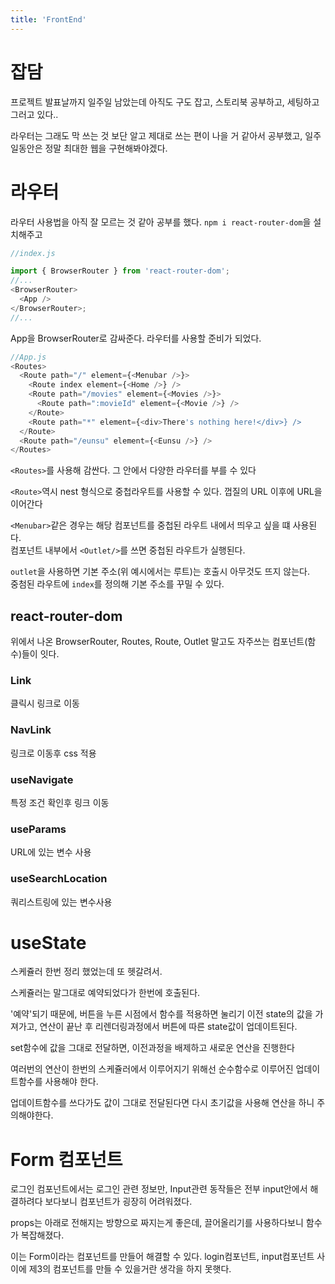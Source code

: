 ```yaml
---
title: 'FrontEnd'
---
```


# 잡담

프로젝트 발표날까지 일주일 남았는데 아직도 구도 잡고, 스토리북 공부하고, 세팅하고 그러고 있다..

라우터는 그래도 막 쓰는 것 보단 알고 제대로 쓰는 편이 나을 거 같아서 공부했고, 일주일동안은 정말 최대한 웹을 구현해봐야겠다.

# 라우터

라우터 사용법을 아직 잘 모르는 것 같아 공부를 했다.
`npm i react-router-dom`을 설치해주고

```js
//index.js

import { BrowserRouter } from 'react-router-dom';
//...
<BrowserRouter>
  <App />
</BrowserRouter>;
//...
```

App을 BrowserRouter로 감싸준다. 라우터를 사용할 준비가 되었다.

```js
//App.js
<Routes>
  <Route path="/" element={<Menubar />}>
    <Route index element={<Home />} />
    <Route path="/movies" element={<Movies />}>
      <Route path=":movieId" element={<Movie />} />
    </Route>
    <Route path="*" element={<div>There's nothing here!</div>} />
  </Route>
  <Route path="/eunsu" element={<Eunsu />} />
</Routes>
```

`<Routes>`를 사용해 감싼다. 그 안에서 다양한 라우터를 부를 수 있다

`<Route>`역시 nest 형식으로 중첩라우트를 사용할 수 있다. 껍질의 URL 이후에 URL을 이어간다

`<Menubar>`같은 경우는 해당 컴포넌트를 중첩된 라우트 내에서 띄우고 싶을 떄 사용된다.  
컴포넌트 내부에서 `<Outlet/>`를 쓰면 중첩된 라우트가 실행된다.

`outlet`을 사용하면 기본 주소(위 예시에서는 루트)는 호출시 아무것도 뜨지 않는다.  
중첨된 라우트에 `index`를 정의해 기본 주소를 꾸밀 수 있다.

## react-router-dom

위에서 나온 BrowserRouter, Routes, Route, Outlet 말고도 자주쓰는 컴포넌트(함수)들이 잇다.

### Link

클릭시 링크로 이동

### NavLink

링크로 이동후 css 적용

### useNavigate

특정 조건 확인후 링크 이동

### useParams

URL에 있는 변수 사용

### useSearchLocation

쿼리스트링에 있는 변수사용

# useState

스케쥴러 한번 정리 했었는데 또 헷갈려서.

스케쥴러는 말그대로 예약되었다가 한번에 호출된다.

'예약'되기 때문에, 버튼을 누른 시점에서 함수를 적용하면 눌리기 이전 state의 값을 가져가고, 연산이 끝난 후 리렌더링과정에서 버튼에 따른 state값이 업데이트된다.

set함수에 값을 그대로 전달하면, 이전과정을 배제하고 새로운 연산을 진행한다

여러번의 연산이 한번의 스케쥴러에서 이루어지기 위해선 순수함수로 이루어진 업데이트함수를 사용해야 한다.

업데이트함수를 쓰다가도 값이 그대로 전달된다면 다시 초기값을 사용해 연산을 하니 주의해야한다.

# Form 컴포넌트

로그인 컴포넌트에서는 로그인 관련 정보만, Input관련 동작들은 전부 input안에서 해결하려다 보다보니 컴포넌트가 굉장히 어려워졌다.

props는 아래로 전해지는 방향으로 짜지는게 좋은데, 끌어올리기를 사용하다보니 함수가 복잡해졌다.

이는 Form이라는 컴포넌트를 만들어 해결할 수 있다. login컴포넌트, input컴포넌트 사이에 제3의 컴포넌트를 만들 수 있을거란 생각을 하지 못햇다.
